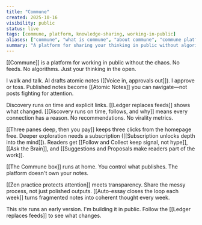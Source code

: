 ```yaml
---
title: "Commune"
created: 2025-10-16
visibility: public
status: live
tags: [commune, platform, knowledge-sharing, working-in-public]
aliases: ["commune", "what is commune", "about commune", "commune platform"]
summary: "A platform for sharing your thinking in public without algorithmic feeds. Voice capture flows into atomic notes, readers navigate via explicit links, and depth-gating protects attention."
---
```


[[Commune]] is a platform for working in public without the chaos. No feeds. No algorithms. Just your thinking in the open.

I walk and talk. AI drafts atomic notes ([[Voice in, approvals out]]). I approve or toss. Published notes become [[Atomic Notes]] you can navigate—not posts fighting for attention.

Discovery runs on time and explicit links. [[Ledger replaces feeds]] shows what changed. [[Discovery runs on time, follows, and why]] means every connection has a reason. No recommendations. No virality metrics.

[[Three panes deep, then you pay]] keeps three clicks from the homepage free. Deeper exploration needs a subscription ([[Subscription unlocks depth into the mind]]). Readers get [[Follow and Collect keep signal, not hype]], [[Ask the Brain]], and [[Suggestions and Proposals make readers part of the work]].

[[The Commune box]] runs at home. You control what publishes. The platform doesn't own your notes.

[[Zen practice protects attention]] meets transparency. Share the messy process, not just polished outputs. [[Auto-essay closes the loop each week]] turns fragmented notes into coherent thought every week.

This site runs an early version. I'm building it in public. Follow the [[Ledger replaces feeds]] to see what changes.
